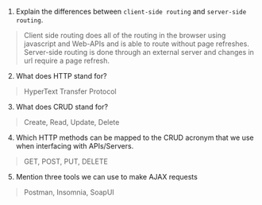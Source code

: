 1.  Explain the differences between `client-side routing` and `server-side routing`.

  > Client side routing does all of the routing in the browser using javascript and Web-APIs and is able to route without page refreshes. Server-side routing is done through an external server and changes in url require a page refresh.

2.  What does HTTP stand for?

  > HyperText Transfer Protocol

3.  What does CRUD stand for?

  > Create, Read, Update, Delete

4.  Which HTTP methods can be mapped to the CRUD acronym that we use when interfacing with APIs/Servers.

  > GET, POST, PUT, DELETE

5.  Mention three tools we can use to make AJAX requests

  > Postman, Insomnia, SoapUI
